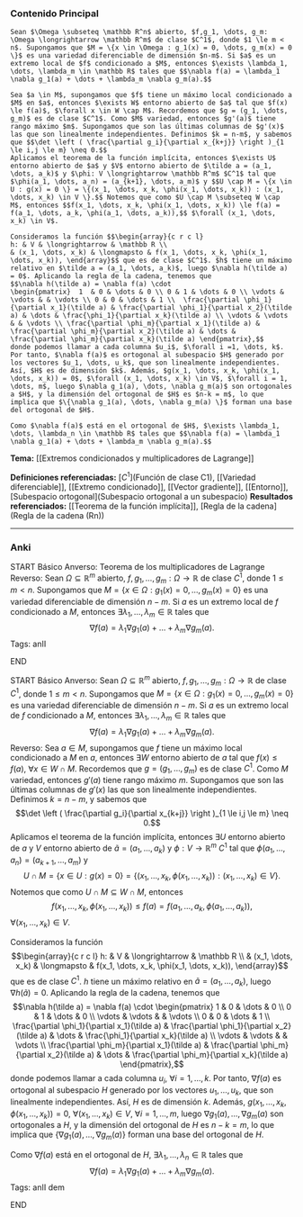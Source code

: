### Contenido Principal

```ad-theorem
Sean $\Omega \subseteq \mathbb R^n$ abierto, $f,g_1, \dots, g_m: \Omega \longrightarrow \mathbb R^m$ de clase $C^1$, donde $1 \le m < n$. Supongamos que $M = \{x \in \Omega : g_1(x) = 0, \dots, g_m(x) = 0 \}$ es una variedad diferenciable de dimensión $n-m$. Si $a$ es un extremo local de $f$ condicionado a $M$, entonces $\exists \lambda_1, \dots, \lambda_m \in \mathbb R$ tales que $$\nabla f(a) = \lambda_1 \nabla g_1(a) + \dots + \lambda_m \nabla g_m(a).$$
```

```ad-proof
Sea $a \in M$, supongamos que $f$ tiene un máximo local condicionado a $M$ en $a$, entonces $\exists W$ entorno abierto de $a$ tal que $f(x) \le f(a)$, $\forall x \in W \cap M$. Recordemos que $g = (g_1, \dots, g_m)$ es de clase $C^1$. Como $M$ variedad, entonces $g'(a)$ tiene rango máximo $m$. Supongamos que son las últimas columnas de $g'(x)$ las que son linealmente independientes. Definimos $k = n-m$, y sabemos que $$\det \left ( \frac{\partial g_i}{\partial x_{k+j}} \right )_{1 \le i,j \le m} \neq 0.$$
Aplicamos el teorema de la función implícita, entonces $\exists U$ entorno abierto de $a$ y $V$ entorno abierto de $\tilde a = (a_1, \dots, a_k)$ y $\phi: V \longrightarrow \mathbb R^m$ $C^1$ tal que $\phi(a_1, \dots, a_n) = (a_{k+1}, \dots, a_m)$ y $$U \cap M = \{x \in U : g(x) = 0 \} = \{(x_1, \dots, x_k, \phi(x_1, \dots, x_k)) : (x_1, \dots, x_k) \in V \}.$$ Notemos que como $U \cap M \subseteq W \cap M$, entonces $$f(x_1, \dots, x_k, \phi(x_1, \dots, x_k)) \le f(a) = f(a_1, \dots, a_k, \phi(a_1, \dots, a_k)),$$ $\forall (x_1, \dots, x_k) \in V$.

Consideramos la función $$\begin{array}{c r c l}
h: & V & \longrightarrow & \mathbb R \\
& (x_1, \dots, x_k) & \longmapsto & f(x_1, \dots, x_k, \phi(x_1, \dots, x_k)), \end{array}$$ que es de clase $C^1$. $h$ tiene un máximo relativo en $\tilde a = (a_1, \dots, a_k)$, luego $\nabla h(\tilde a) = 0$. Aplicando la regla de la cadena, tenemos que
$$\nabla h(\tilde a) = \nabla f(a) \cdot 
\begin{pmatrix}  1  & 0 & \dots & 0 \\ 0 & 1 & \dots & 0 \\ \vdots & \vdots & & \vdots \\ 0 & 0 & \dots & 1 \\  \frac{\partial \phi_1}{\partial x_1}(\tilde a) & \frac{\partial \phi_1}{\partial x_2}(\tilde a) & \dots & \frac{\phi_1}{\partial x_k}(\tilde a) \\ \vdots & \vdots & & \vdots \\ \frac{\partial \phi_m}{\partial x_1}(\tilde a) & \frac{\partial \phi_m}{\partial x_2}(\tilde a) & \dots & \frac{\partial \phi_m}{\partial x_k}(\tilde a) \end{pmatrix},$$ 
donde podemos llamar a cada columna $u_i$, $\forall i =1, \dots, k$. Por tanto, $\nabla f(a)$ es ortogonal al subespacio $H$ generado por los vectores $u_1, \dots, u_k$, que son linealmente independientes. Así, $H$ es de dimensión $k$. Además, $g(x_1, \dots, x_k, \phi(x_1, \dots, x_k)) = 0$, $\forall (x_1, \dots, x_k) \in V$, $\forall i = 1, \dots, m$, luego $\nabla g_1(a), \dots, \nabla g_m(a)$ son ortogonales a $H$, y la dimensión del ortogonal de $H$ es $n-k = m$, lo que implica que $\{\nabla g_1(a), \dots, \nabla g_m(a) \}$ forman una base del ortogonal de $H$.

Como $\nabla f(a)$ está en el ortogonal de $H$, $\exists \lambda_1, \dots, \lambda_n \in \mathbb R$ tales que $$\nabla f(a) = \lambda_1 \nabla g_1(a) + \dots + \lambda_m \nabla g_m(a).$$
```

**Tema:** [[Extremos condicionados y multiplicadores de Lagrange]]

**Definiciones referenciadas:** [$C^1$](Función de clase C1), [[Variedad diferenciable]], [[Extremo condicionado]], [[Vector gradiente]], [[Entorno]], [Subespacio ortogonal](Subespacio ortogonal a un subespacio)
**Resultados referenciados:** [[Teorema de la función implícita]], [Regla de la cadena](Regla de la cadena (Rn))

---
### Anki

START
Básico
Anverso: Teorema de los multiplicadores de Lagrange
Reverso: Sean $\Omega \subseteq \mathbb R^m$ abierto, $f,g_1, \dots, g_m: \Omega \longrightarrow \mathbb R$ de clase $C^1$, donde $1 \le m < n$. Supongamos que $M = \{x \in \Omega : g_1(x) = 0, \dots, g_m(x) = 0 \}$ es una variedad diferenciable de dimensión $n-m$. Si $a$ es un extremo local de $f$ condicionado a $M$, entonces $\exists \lambda_1, \dots, \lambda_m \in \mathbb R$ tales que $$\nabla f(a) = \lambda_1 \nabla g_1(a) + \dots + \lambda_m \nabla g_m(a).$$
Tags: anII
<!--ID: 1734607182718-->
END

START
Básico
Anverso: Sean $\Omega \subseteq \mathbb R^m$ abierto, $f,g_1, \dots, g_m: \Omega \longrightarrow \mathbb R$ de clase $C^1$, donde $1 \le m < n$. Supongamos que $M = \{x \in \Omega : g_1(x) = 0, \dots, g_m(x) = 0 \}$ es una variedad diferenciable de dimensión $n-m$. Si $a$ es un extremo local de $f$ condicionado a $M$, entonces $\exists \lambda_1, \dots, \lambda_m \in \mathbb R$ tales que $$\nabla f(a) = \lambda_1 \nabla g_1(a) + \dots + \lambda_m \nabla g_m(a).$$
Reverso: Sea $a \in M$, supongamos que $f$ tiene un máximo local condicionado a $M$ en $a$, entonces $\exists W$ entorno abierto de $a$ tal que $f(x) \le f(a)$, $\forall x \in W \cap M$. Recordemos que $g = (g_1, \dots, g_m)$ es de clase $C^1$. Como $M$ variedad, entonces $g'(a)$ tiene rango máximo $m$. Supongamos que son las últimas columnas de $g'(x)$ las que son linealmente independientes. Definimos $k = n-m$, y sabemos que $$\det \left ( \frac{\partial g_i}{\partial x_{k+j}} \right )_{1 \le i,j \le m} \neq 0.$$
Aplicamos el teorema de la función implícita, entonces $\exists U$ entorno abierto de $a$ y $V$ entorno abierto de $\tilde a = (a_1, \dots, a_k)$ y $\phi: V \longrightarrow \mathbb R^m$ $C^1$ tal que $\phi(a_1, \dots, a_n) = (a_{k+1}, \dots, a_m)$ y $$U \cap M = \{x \in U : g(x) = 0 \} = \{(x_1, \dots, x_k, \phi(x_1, \dots, x_k)) : (x_1, \dots, x_k) \in V \}.$$ Notemos que como $U \cap M \subseteq W \cap M$, entonces $$f(x_1, \dots, x_k, \phi(x_1, \dots, x_k)) \le f(a) = f(a_1, \dots, a_k, \phi(a_1, \dots, a_k)),$$ $\forall (x_1, \dots, x_k) \in V$.

Consideramos la función $$\begin{array}{c r c l}
h: & V & \longrightarrow & \mathbb R \\
& (x_1, \dots, x_k) & \longmapsto & f(x_1, \dots, x_k, \phi(x_1, \dots, x_k)), \end{array}$$ que es de clase $C^1$. $h$ tiene un máximo relativo en $\tilde a = (a_1, \dots, a_k)$, luego $\nabla h(\tilde a) = 0$. Aplicando la regla de la cadena, tenemos que
$$\nabla h(\tilde a) = \nabla f(a) \cdot 
\begin{pmatrix}  1  & 0 & \dots & 0 \\ 0 & 1 & \dots & 0 \\ \vdots & \vdots & & \vdots \\ 0 & 0 & \dots & 1 \\  \frac{\partial \phi_1}{\partial x_1}(\tilde a) & \frac{\partial \phi_1}{\partial x_2}(\tilde a) & \dots & \frac{\phi_1}{\partial x_k}(\tilde a) \\ \vdots & \vdots & & \vdots \\ \frac{\partial \phi_m}{\partial x_1}(\tilde a) & \frac{\partial \phi_m}{\partial x_2}(\tilde a) & \dots & \frac{\partial \phi_m}{\partial x_k}(\tilde a) \end{pmatrix},$$ 
donde podemos llamar a cada columna $u_i$, $\forall i =1, \dots, k$. Por tanto, $\nabla f(a)$ es ortogonal al subespacio $H$ generado por los vectores $u_1, \dots, u_k$, que son linealmente independientes. Así, $H$ es de dimensión $k$. Además, $g(x_1, \dots, x_k, \phi(x_1, \dots, x_k)) = 0$, $\forall (x_1, \dots, x_k) \in V$, $\forall i = 1, \dots, m$, luego $\nabla g_1(a), \dots, \nabla g_m(a)$ son ortogonales a $H$, y la dimensión del ortogonal de $H$ es $n-k = m$, lo que implica que $\{\nabla g_1(a), \dots, \nabla g_m(a) \}$ forman una base del ortogonal de $H$.

Como $\nabla f(a)$ está en el ortogonal de $H$, $\exists \lambda_1, \dots, \lambda_n \in \mathbb R$ tales que $$\nabla f(a) = \lambda_1 \nabla g_1(a) + \dots + \lambda_m \nabla g_m(a).$$
Tags: anII dem
<!--ID: 1734607182720-->
END
